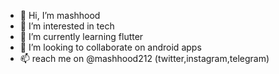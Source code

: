 - 👋 Hi, I’m mashhood
- 👀 I’m interested in tech
- 🌱 I’m currently learning flutter
- 💞️ I’m looking to collaborate on android apps
- 📫 reach me on @mashhood212 (twitter,instagram,telegram)
